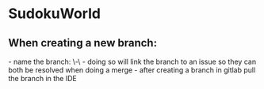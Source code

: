 <h1>SudokuWorld</h1>
<h2>When creating a new branch:</h2>
 - name the branch: \<issue#>-\<name>
 - doing so will link the branch to an issue so they can both be resolved when doing a merge
 - after creating a branch in gitlab pull the branch in the IDE